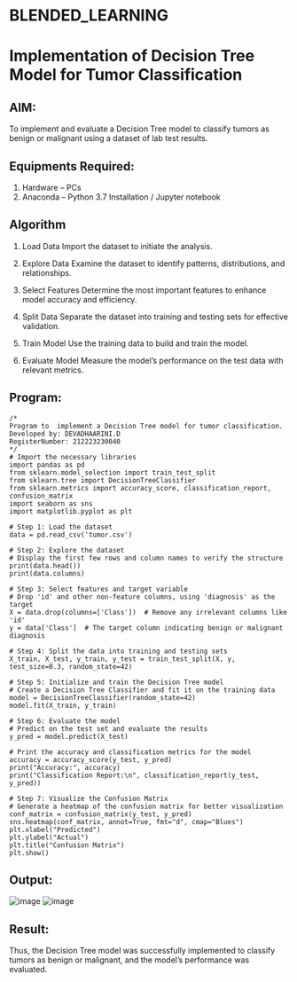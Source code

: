# BLENDED_LEARNING
# Implementation of Decision Tree Model for Tumor Classification

## AIM:
To implement and evaluate a Decision Tree model to classify tumors as benign or malignant using a dataset of lab test results.

## Equipments Required:
1. Hardware – PCs
2. Anaconda – Python 3.7 Installation / Jupyter notebook

## Algorithm
1. Load Data
Import the dataset to initiate the analysis.

2. Explore Data
Examine the dataset to identify patterns, distributions, and relationships.

3. Select Features
Determine the most important features to enhance model accuracy and efficiency.

4. Split Data
Separate the dataset into training and testing sets for effective validation.

5. Train Model
Use the training data to build and train the model.

6. Evaluate Model
Measure the model’s performance on the test data with relevant metrics.

## Program:
```
/*
Program to  implement a Decision Tree model for tumor classification.
Developed by: DEVADHAARINI.D
RegisterNumber: 212223230040
*/
# Import the necessary libraries
import pandas as pd
from sklearn.model_selection import train_test_split
from sklearn.tree import DecisionTreeClassifier
from sklearn.metrics import accuracy_score, classification_report, confusion_matrix
import seaborn as sns
import matplotlib.pyplot as plt

# Step 1: Load the dataset
data = pd.read_csv('tumor.csv')

# Step 2: Explore the dataset
# Display the first few rows and column names to verify the structure
print(data.head())
print(data.columns)

# Step 3: Select features and target variable
# Drop 'id' and other non-feature columns, using 'diagnosis' as the target
X = data.drop(columns=['Class'])  # Remove any irrelevant columns like 'id'
y = data['Class']  # The target column indicating benign or malignant diagnosis

# Step 4: Split the data into training and testing sets
X_train, X_test, y_train, y_test = train_test_split(X, y, test_size=0.3, random_state=42)

# Step 5: Initialize and train the Decision Tree model
# Create a Decision Tree Classifier and fit it on the training data
model = DecisionTreeClassifier(random_state=42)
model.fit(X_train, y_train)

# Step 6: Evaluate the model
# Predict on the test set and evaluate the results
y_pred = model.predict(X_test)

# Print the accuracy and classification metrics for the model
accuracy = accuracy_score(y_test, y_pred)
print("Accuracy:", accuracy)
print("Classification Report:\n", classification_report(y_test, y_pred))

# Step 7: Visualize the Confusion Matrix
# Generate a heatmap of the confusion matrix for better visualization
conf_matrix = confusion_matrix(y_test, y_pred)
sns.heatmap(conf_matrix, annot=True, fmt="d", cmap="Blues")
plt.xlabel("Predicted")
plt.ylabel("Actual")
plt.title("Confusion Matrix")
plt.show()
```

## Output:
![image](https://github.com/user-attachments/assets/76941d01-8951-4c9f-8cd8-d12a0ddf527e)
![image](https://github.com/user-attachments/assets/528e7aea-ff29-4a59-8746-7930f6ea9d9a)

## Result:
Thus, the Decision Tree model was successfully implemented to classify tumors as benign or malignant, and the model’s performance was evaluated.
